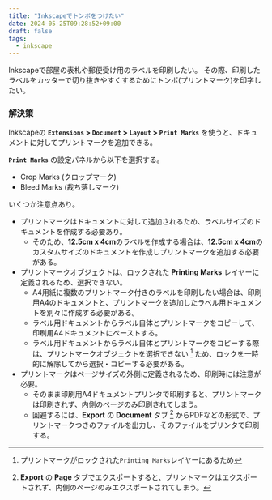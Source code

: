 ```yaml
---
title: "Inkscapeでトンボをつけたい"
date: 2024-05-25T09:28:52+09:00
draft: false
tags:
  - inkscape
---
```


Inkscapeで部屋の表札や郵便受け用のラベルを印刷したい。
その際、印刷したラベルをカッターで切り抜きやすくするためにトンボ(プリントマーク)を印字したい。

<!--more-->

### 解決策

Inkscapeの **`Extensions` > `Document` > `Layout` > `Print Marks`** を使うと、ドキュメントに対してプリントマークを追加できる。

**`Print Marks`** の設定パネルから以下を選択する。

- Crop Marks (クロップマーク)
- Bleed Marks (裁ち落しマーク)

いくつか注意点あり。

- プリントマークはドキュメントに対して追加されるため、ラベルサイズのドキュメントを作成する必要あり。
  - そのため、**12.5cm x 4cm**のラベルを作成する場合は、**12.5cm x 4cm**のカスタムサイズのドキュメントを作成しプリントマークを追加する必要がある。
- プリントマークオブジェクトは、ロックされた **Printing Marks** レイヤーに定義されるため、選択できない。
  - A4用紙に複数のプリントマーク付きのラベルを印刷したい場合は、印刷用A4のドキュメントと、プリントマークを追加したラベル用ドキュメントを別々に作成する必要がある。
  - ラベル用ドキュメントからラベル自体とプリントマークをコピーして、印刷用A4ドキュメントにペーストする。
  - ラベル用ドキュメントからラベル自体とプリントマークをコピーする際は、プリントマークオブジェクトを選択できない [^1] ため、ロックを一時的に解除してから選択・コピーする必要がある。
- プリントマークはページサイズの外側に定義されるため、印刷時には注意が必要。
  - そのまま印刷用A4ドキュメントプリンタで印刷すると、プリントマークは印刷されず、内側のページのみ印刷されてしまう。
  - 回避するには、**Export** の **Document** タブ [^2] からPDFなどの形式で、プリントマークつきのファイルを出力し、そのファイルをプリンタで印刷する。

[^1]: プリントマークがロックされた`Printing Marks`レイヤーにあるため
[^2]: **Export** の **Page** タブでエクスポートすると、プリントマークはエクスポートされず、内側のページのみエクスポートされてしまう。
